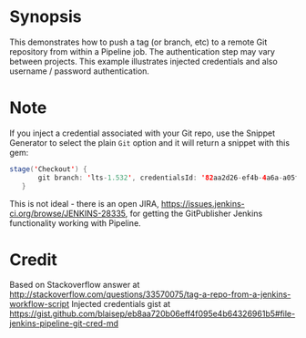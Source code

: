 # Synopsis

This demonstrates how to push a tag (or branch, etc) to a remote Git
repository from within a Pipeline job. The authentication step may vary between projects. This example illustrates injected credentials and also username / password authentication.

# Note

If you inject a credential associated with your Git repo, use the Snippet Generator to select the plain `Git` option and it will return a snippet with this gem:

```java
stage('Checkout') {
       git branch: 'lts-1.532', credentialsId: '82aa2d26-ef4b-4a6a-a05f-2e1090b9ce17', url: 'git@github.com:jenkinsci/maven-plugin.git'
   }
```
This is not ideal - there is an open JIRA,
https://issues.jenkins-ci.org/browse/JENKINS-28335, for getting the GitPublisher Jenkins functionality working with Pipeline.

# Credit

Based on Stackoverflow answer at http://stackoverflow.com/questions/33570075/tag-a-repo-from-a-jenkins-workflow-script
Injected credentials gist at https://gist.github.com/blaisep/eb8aa720b06eff4f095e4b64326961b5#file-jenkins-pipeline-git-cred-md
